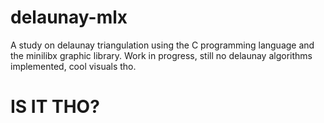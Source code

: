 # delaunay-mlx
A study on delaunay triangulation using the C programming language and the minilibx graphic library. 
Work in progress, still no delaunay algorithms implemented, cool visuals tho.

# IS IT THO?
